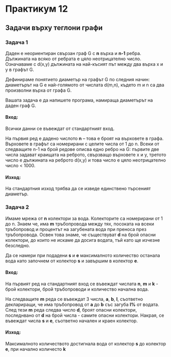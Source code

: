 # Практикум 12

## Задачи върху теглони графи

### Задача 1
Даден е неориентиран свързан граф G с **n** върха и **n-1** ребра. Дължината на всяко от ребрата е цяло неотрицателно число. Означаваме с d(x,y) дължината на най-късият път между два върха x и y в графът G. 

Дефинираме понятието диаметър на графът G по следния начин: диаметърът на G е най-голямото от числата d(m,n), където m и n са два произволни върха от графа G.


Вашата задача е да напишете програма, намираща диаметърът на даден граф G.
#### Вход:
Всички данни се въвеждат от стандартният вход. 

На първия ред е дадено числото **n** – това е броят на върховете в графа. Върховете в графът са номерирани с целите числа от 1 до n. Всеки от следващите n-1 на брой редове описва едно ребро на G: първите две числа задават краищата на реброто, свързващо върховете x и y, третото число е дължината на реброто d(x,y) и това число е цяло неотрицателно число <  1000.
#### Изход:
На стандартния изход трябва да се изведе единствено търсеният диаметър.


### Задача 2
Имаме мрежа от **n** колектори за вода. Колекторите са номерирани от 1 до n. Знаем че, има **m** тръбопровода между тях, посоката на всеки тръбопровод и процентът на загубената вода при преноса през тръбопровода. Освен това знаме, че съществуват **d** на брой опасни колектори, до които не искаме да досига водата, тъй като ще изчезне безследно. 

Да се намери при подадени **s** и **e** максималното количество останала вода като започнем от колектор **s** и завършим в колектор **e**.

#### Вход:
На първият ред на стандартният вход се въвеждат числата **n**, **m** и **k** - брой колектори, брой тръбопроводи и количество начална вода.

На следващите **m** реда се въвеждат 3 числа, **a**, **b**, **l**, съответно деклариращи, че има тръбопровод от **a** до **b** със загуба **l%** от водата. След тези **m** реда следва число **d**, броят опасни колектори, последнвано от **d** на брой числа - самите опасни колектори. Накрая, се въвеждат числа **s** и **e**, съответно начален и краен колектор.

#### Изход:
Максималното количеството достигнала вода от колектор **s** до колектор **e**, при начално количесто **k**